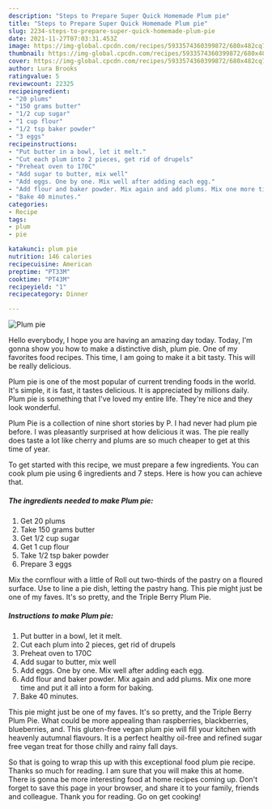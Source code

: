 ```yaml
---
description: "Steps to Prepare Super Quick Homemade Plum pie"
title: "Steps to Prepare Super Quick Homemade Plum pie"
slug: 2234-steps-to-prepare-super-quick-homemade-plum-pie
date: 2021-11-27T07:03:31.453Z
image: https://img-global.cpcdn.com/recipes/5933574360399872/680x482cq70/plum-pie-recipe-main-photo.jpg
thumbnail: https://img-global.cpcdn.com/recipes/5933574360399872/680x482cq70/plum-pie-recipe-main-photo.jpg
cover: https://img-global.cpcdn.com/recipes/5933574360399872/680x482cq70/plum-pie-recipe-main-photo.jpg
author: Lura Brooks
ratingvalue: 5
reviewcount: 22325
recipeingredient:
- "20 plums"
- "150 grams butter"
- "1/2 cup sugar"
- "1 cup flour"
- "1/2 tsp baker powder"
- "3 eggs"
recipeinstructions:
- "Put butter in a bowl, let it melt."
- "Cut each plum into 2 pieces, get rid of drupels"
- "Preheat oven to 170C"
- "Add sugar to butter, mix well"
- "Add eggs. One by one. Mix well after adding each egg."
- "Add flour and baker powder. Mix again and add plums. Mix one more time and put it all into a form for baking."
- "Bake 40 minutes."
categories:
- Recipe
tags:
- plum
- pie

katakunci: plum pie 
nutrition: 146 calories
recipecuisine: American
preptime: "PT33M"
cooktime: "PT43M"
recipeyield: "1"
recipecategory: Dinner

---
```



![Plum pie](https://img-global.cpcdn.com/recipes/5933574360399872/680x482cq70/plum-pie-recipe-main-photo.jpg)

Hello everybody, I hope you are having an amazing day today. Today, I'm gonna show you how to make a distinctive dish, plum pie. One of my favorites food recipes. This time, I am going to make it a bit tasty. This will be really delicious.

Plum pie is one of the most popular of current trending foods in the world. It's simple, it is fast, it tastes delicious. It is appreciated by millions daily. Plum pie is something that I've loved my entire life. They're nice and they look wonderful.

Plum Pie is a collection of nine short stories by P. I had never had plum pie before. I was pleasantly surprised at how delicious it was. The pie really does taste a lot like cherry and plums are so much cheaper to get at this time of year.


To get started with this recipe, we must prepare a few ingredients. You can cook plum pie using 6 ingredients and 7 steps. Here is how you can achieve that.

<!--inarticleads1-->

##### The ingredients needed to make Plum pie:

1. Get 20 plums
1. Take 150 grams butter
1. Get 1/2 cup sugar
1. Get 1 cup flour
1. Take 1/2 tsp baker powder
1. Prepare 3 eggs


Mix the cornflour with a little of Roll out two-thirds of the pastry on a floured surface. Use to line a pie dish, letting the pastry hang. This pie might just be one of my faves. It's so pretty, and the Triple Berry Plum Pie. 

<!--inarticleads2-->

##### Instructions to make Plum pie:

1. Put butter in a bowl, let it melt.
1. Cut each plum into 2 pieces, get rid of drupels
1. Preheat oven to 170C
1. Add sugar to butter, mix well
1. Add eggs. One by one. Mix well after adding each egg.
1. Add flour and baker powder. Mix again and add plums. Mix one more time and put it all into a form for baking.
1. Bake 40 minutes.


This pie might just be one of my faves. It's so pretty, and the Triple Berry Plum Pie. What could be more appealing than raspberries, blackberries, blueberries, and. This gluten-free vegan plum pie will fill your kitchen with heavenly autumnal flavours. It is a perfect healthy oil-free and refined sugar free vegan treat for those chilly and rainy fall days. 

So that is going to wrap this up with this exceptional food plum pie recipe. Thanks so much for reading. I am sure that you will make this at home. There is gonna be more interesting food at home recipes coming up. Don't forget to save this page in your browser, and share it to your family, friends and colleague. Thank you for reading. Go on get cooking!
